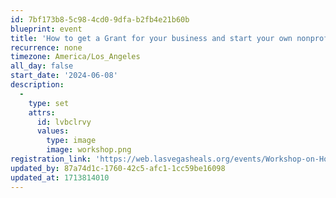 ```yaml
---
id: 7bf173b8-5c98-4cd0-9dfa-b2fb4e21b60b
blueprint: event
title: 'How to get a Grant for your business and start your own nonprofit'
recurrence: none
timezone: America/Los_Angeles
all_day: false
start_date: '2024-06-08'
description:
  -
    type: set
    attrs:
      id: lvbclrvy
      values:
        type: image
        image: workshop.png
registration_link: 'https://web.lasvegasheals.org/events/Workshop-on-How-to-Get-a-Grant-for-your-Business-and-Start-your-Own-Nonprofit--3435/details'
updated_by: 87a74d1c-1760-42c5-afc1-1cc59be16098
updated_at: 1713814010
---
```

